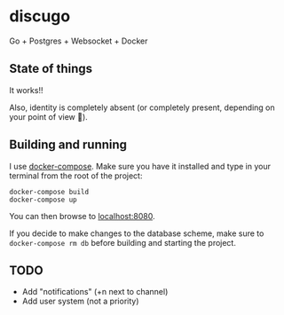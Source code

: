 # discugo
Go + Postgres + Websocket + Docker

## State of things
It works!!

Also, identity is completely absent (or completely present, depending on your point of view :japanese_ogre:).

## Building and running
I use [docker-compose](https://www.docker.com/products/docker-compose). Make sure you have it installed and type in your
terminal from the root of the project:
```
docker-compose build
docker-compose up
```
You can then browse to [localhost:8080](http://localhost:8080/).

If you decide to make changes to the database scheme, make sure to `docker-compose rm db` before building and starting the project.

## TODO
 - Add "notifications" (+n next to channel)
 - Add user system (not a priority)
